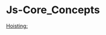 # Js-Core_Concepts

[Hoisting:](https://github.com/karankris/Js-Core_Concepts/tree/main/A%20Hoisting)
